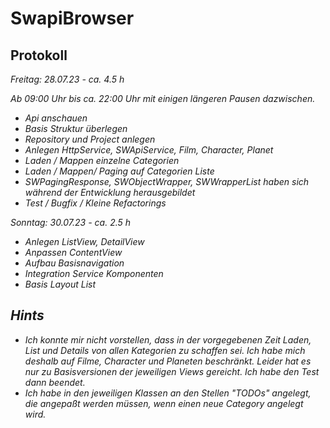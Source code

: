 # SwapiBrowser

## Protokoll

<i>Freitag: 28.07.23 - ca. 4.5 h <i>

Ab 09:00 Uhr bis ca. 22:00 Uhr mit einigen längeren Pausen dazwischen. 
- Api anschauen
- Basis Struktur überlegen
- Repository und Project anlegen
- Anlegen HttpService, SWApiService, Film, Character, Planet
- Laden / Mappen einzelne Categorien
- Laden / Mappen/ Paging auf Categorien Liste
- SWPagingResponse, SWObjectWrapper, SWWrapperList  haben sich während der Entwicklung herausgebildet
- Test / Bugfix / Kleine Refactorings

<i>Sonntag: 30.07.23 - ca. 2.5 h</i>

- Anlegen ListView, DetailView
- Anpassen ContentView
- Aufbau Basisnavigation
- Integration Service Komponenten 
- Basis Layout List

## Hints 

- Ich konnte mir nicht vorstellen, dass in der vorgegebenen Zeit Laden, List und Details von allen Kategorien zu schaffen sei. Ich habe mich deshalb auf Filme, Character und Planeten beschränkt. Leider hat es nur zu Basisversionen der jeweiligen Views gereicht. Ich habe den Test dann beendet. 
-  Ich habe in den jeweiligen Klassen an den Stellen "TODOs" angelegt, die angepaßt werden müssen, wenn einen neue Category angelegt wird. 
